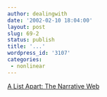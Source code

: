 ```yaml
---
author: dealingwith
date: '2002-02-10 18:04:00'
layout: post
slug: 69-2
status: publish
title: '...'
wordpress_id: '3107'
categories:
 - nonlinear
---
```


[A List Apart: The Narrative Web][1]


   [1]: http://www.alistapart.com/stories/narrative/

   

